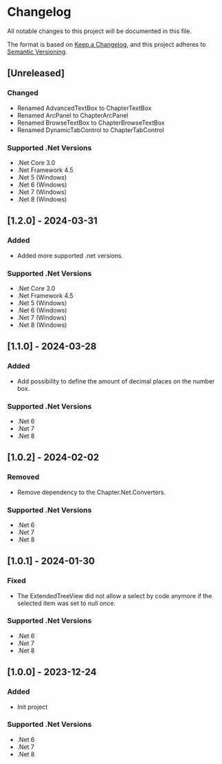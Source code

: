 # Changelog

All notable changes to this project will be documented in this file.

The format is based on [Keep a Changelog](https://keepachangelog.com/en/1.1.0/),
and this project adheres to [Semantic Versioning](https://semver.org/spec/v2.0.0.html).

## [Unreleased]
### Changed
- Renamed AdvancedTextBox to ChapterTextBox
- Renamed ArcPanel to ChapterArcPanel
- Renamed BrowseTextBox to ChapterBrowseTextBox
- Renamed DynamicTabControl to ChapterTabControl
### Supported .Net Versions
- .Net Core 3.0
- .Net Framework 4.5
- .Net 5 (Windows)
- .Net 6 (Windows)
- .Net 7 (Windows)
- .Net 8 (Windows)

## [1.2.0] - 2024-03-31
### Added
- Added more supported .net versions.
### Supported .Net Versions
- .Net Core 3.0
- .Net Framework 4.5
- .Net 5 (Windows)
- .Net 6 (Windows)
- .Net 7 (Windows)
- .Net 8 (Windows)

## [1.1.0] - 2024-03-28
### Added
- Add possibility to define the amount of decimal places on the number box.
### Supported .Net Versions
- .Net 6
- .Net 7
- .Net 8

## [1.0.2] - 2024-02-02
### Removed
- Remove dependency to the Chapter.Net.Converters.
### Supported .Net Versions
- .Net 6
- .Net 7
- .Net 8

## [1.0.1] - 2024-01-30
### Fixed
- The ExtendedTreeView did not allow a select by code anymore if the selected item was set to null once.
### Supported .Net Versions
- .Net 6
- .Net 7
- .Net 8

## [1.0.0] - 2023-12-24
### Added
- Init project
### Supported .Net Versions
- .Net 6
- .Net 7
- .Net 8
